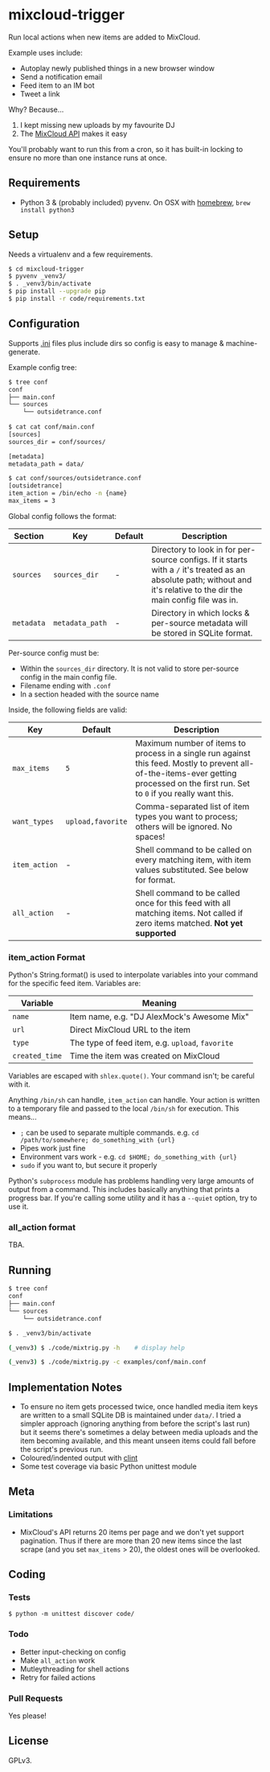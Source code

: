 # mixcloud-trigger

Run local actions when new items are added to MixCloud.

Example uses include:

*  Autoplay newly published things in a new browser window
*  Send a notification email
*  Feed item to an IM bot
*  Tweet a link

Why?  Because...

1.  I kept missing new uploads by my favourite DJ
2.  The [MixCloud API](https://www.mixcloud.com/developers/) makes it easy

You'll probably want to run this from a cron, so it has built-in locking to ensure no more than one instance runs at once.


## Requirements

*  Python 3 &amp; (probably included) pyvenv.  On OSX with [homebrew](http://brew.sh/), `brew install python3`



## Setup

Needs a virtualenv and a few requirements.

```bash
$ cd mixcloud-trigger
$ pyvenv _venv3/
$ . _venv3/bin/activate
$ pip install --upgrade pip
$ pip install -r code/requirements.txt
```


## Configuration

Supports [.ini](https://en.wikipedia.org/wiki/INI_file) files plus include dirs so config is easy to manage & machine-generate.  

Example config tree:

```bash
$ tree conf
conf
├── main.conf
└── sources
    └── outsidetrance.conf
    
$ cat cat conf/main.conf
[sources]
sources_dir = conf/sources/

[metadata]
metadata_path = data/

$ cat conf/sources/outsidetrance.conf
[outsidetrance]
item_action = /bin/echo -n {name}
max_items = 3
```

Global config follows the format:

| Section | Key | Default | Description |
|---|---|---|---|
| `sources` | `sources_dir` | - | Directory to look in for per-source configs.  If it starts with a `/` it's treated as an absolute path; without and it's relative to the dir the main config file was in. |
| `metadata` | `metadata_path` | - | Directory in which locks &amp; per-source metadata will be stored in SQLite format. |


Per-source config must be:

* Within the `sources_dir` directory.  It is not valid to store per-source config in the main config file.
* Filename ending with `.conf`
* In a section headed with the source name

Inside, the following fields are valid:

| Key | Default | Description |
|---|---|---|
| `max_items`  | `5` | Maximum number of items to process in a single run against this feed.  Mostly to prevent all-of-the-items-ever getting processed on the first run.  Set to `0` if you really want this. |
| `want_types` | `upload,favorite` | Comma-separated list of item types you want to process; others will be ignored.  No spaces! |
| `item_action` | - | Shell command to be called on every matching item, with item values substituted.  See below for format. |
| `all_action`  | - | Shell command to be called once for this feed with all matching items.  Not called if zero items matched. __Not yet supported__|


### item_action Format

Python's String.format() is used to interpolate variables into your command for the specific feed item.  Variables are:

| Variable | Meaning  |
|---|---|
| `name` | Item name, e.g. "DJ AlexMock's Awesome Mix" |
| `url` | Direct MixCloud URL to the item |
| `type` | The type of feed item, e.g. `upload`, `favorite` |
| `created_time` | Time the item was created on MixCloud |

Variables are escaped with `shlex.quote()`.  Your command isn't; be careful with it.

Anything `/bin/sh` can handle, `item_action` can handle.  Your action is written to a temporary file and passed to the local `/bin/sh` for execution.  This means...

* `;` can be used to separate multiple commands.  e.g. `cd /path/to/somewhere; do_something_with {url}`
* Pipes work just fine
* Environment vars work - e.g. `cd $HOME; do_something_with {url}`
* `sudo` if you want to, but secure it properly

Python's `subprocess` module has problems handling very large amounts of output from a command.  This includes basically anything that prints a progress bar.  If you're calling some utility and it has a `--quiet` option, try to use it.


### all_action format

TBA.


## Running

```bash
$ tree conf
conf
├── main.conf
└── sources
    └── outsidetrance.conf

$ . _venv3/bin/activate

(_venv3) $ ./code/mixtrig.py -h    # display help

(_venv3) $ ./code/mixtrig.py -c examples/conf/main.conf
```


## Implementation Notes

* To ensure no item gets processed twice, once handled media item keys are written to a small SQLite DB is maintained under `data/`.  I tried a simpler approach (ignoring anything from before the script's last run) but it seems there's sometimes a delay between media uploads and the item becoming available, and this meant unseen items could fall before the script's previous run.
* Coloured/indented output with [clint](https://github.com/kennethreitz/clint)
* Some test coverage via basic Python unittest module


## Meta

### Limitations

* MixCloud's API returns 20 items per page and we don't yet support pagination.  Thus if there are more than 20 new items since the last scrape (and you set `max_items` > 20), the oldest ones will be overlooked.


## Coding

### Tests

```
$ python -m unittest discover code/
```

### Todo

* Better input-checking on config
* Make `all_action` work
* Mutleythreading for shell actions
* Retry for failed actions


### Pull Requests

Yes please!


## License

GPLv3.
